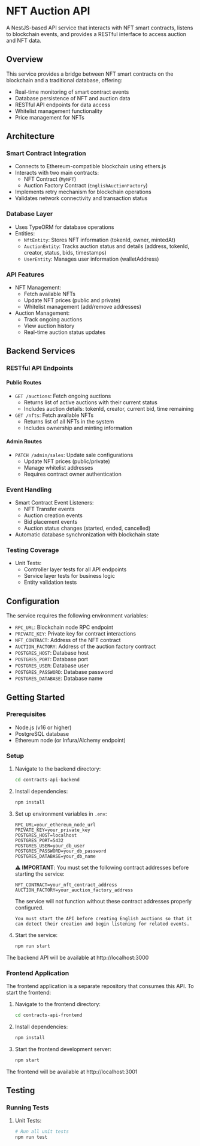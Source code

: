 # NFT Auction API

A NestJS-based API service that interacts with NFT smart contracts, listens to blockchain events, and provides a RESTful interface to access auction and NFT data.

## Overview

This service provides a bridge between NFT smart contracts on the blockchain and a traditional database, offering:
- Real-time monitoring of smart contract events
- Database persistence of NFT and auction data
- RESTful API endpoints for data access
- Whitelist management functionality
- Price management for NFTs

## Architecture

### Smart Contract Integration
- Connects to Ethereum-compatible blockchain using ethers.js
- Interacts with two main contracts:
  - NFT Contract (`MyNFT`)
  - Auction Factory Contract (`EnglishAuctionFactory`)
- Implements retry mechanism for blockchain operations
- Validates network connectivity and transaction status

### Database Layer
- Uses TypeORM for database operations
- Entities:
  - `NftEntity`: Stores NFT information (tokenId, owner, mintedAt)
  - `AuctionEntity`: Tracks auction status and details (address, tokenId, creator, status, bids, timestamps)
  - `UserEntity`: Manages user information (walletAddress)

### API Features
- NFT Management:
  - Fetch available NFTs
  - Update NFT prices (public and private)
  - Whitelist management (add/remove addresses)
- Auction Management:
  - Track ongoing auctions
  - View auction history
  - Real-time auction status updates

## Backend Services

### RESTful API Endpoints

#### Public Routes
- `GET /auctions`: Fetch ongoing auctions
  - Returns list of active auctions with their current status
  - Includes auction details: tokenId, creator, current bid, time remaining
- `GET /nfts`: Fetch available NFTs
  - Returns list of all NFTs in the system
  - Includes ownership and minting information

#### Admin Routes
- `PATCH /admin/sales`: Update sale configurations
  - Update NFT prices (public/private)
  - Manage whitelist addresses
  - Requires contract owner authentication

### Event Handling
- Smart Contract Event Listeners:
  - NFT Transfer events
  - Auction creation events
  - Bid placement events
  - Auction status changes (started, ended, cancelled)
- Automatic database synchronization with blockchain state

### Testing Coverage
- Unit Tests:
  - Controller layer tests for all API endpoints
  - Service layer tests for business logic
  - Entity validation tests

## Configuration

The service requires the following environment variables:
- `RPC_URL`: Blockchain node RPC endpoint
- `PRIVATE_KEY`: Private key for contract interactions
- `NFT_CONTRACT`: Address of the NFT contract
- `AUCTION_FACTORY`: Address of the auction factory contract
- `POSTGRES_HOST`: Database host
- `POSTGRES_PORT`: Database port
- `POSTGRES_USER`: Database user
- `POSTGRES_PASSWORD`: Database password
- `POSTGRES_DATABASE`: Database name

## Getting Started

### Prerequisites
- Node.js (v16 or higher)
- PostgreSQL database
- Ethereum node (or Infura/Alchemy endpoint)

### Setup
1. Navigate to the backend directory:
   ```bash
   cd contracts-api-backend
   ```

2. Install dependencies:
   ```bash
   npm install
   ```

3. Set up environment variables in `.env`:
   ```
   RPC_URL=your_ethereum_node_url
   PRIVATE_KEY=your_private_key
   POSTGRES_HOST=localhost
   POSTGRES_PORT=5432
   POSTGRES_USER=your_db_user
   POSTGRES_PASSWORD=your_db_password
   POSTGRES_DATABASE=your_db_name
   ```

   ⚠️ **IMPORTANT**: You must set the following contract addresses before starting the service:
   ```
   NFT_CONTRACT=your_nft_contract_address
   AUCTION_FACTORY=your_auction_factory_address
   ```
   The service will not function without these contract addresses properly configured.
   ```
   You must start the API before creating English auctions so that it can detect their creation and begin listening for related events.

4. Start the service:
   ```bash
   npm run start
   ```

The backend API will be available at http://localhost:3000

### Frontend Application
The frontend application is a separate repository that consumes this API. To start the frontend:

1. Navigate to the frontend directory:
   ```bash
   cd contracts-api-frontend
   ```

2. Install dependencies:
   ```bash
   npm install
   ```

3. Start the frontend development server:
   ```bash
   npm start
   ```

The frontend will be available at http://localhost:3001

## Testing

### Running Tests

1. Unit Tests:
   ```bash
   # Run all unit tests
   npm run test
   ```
